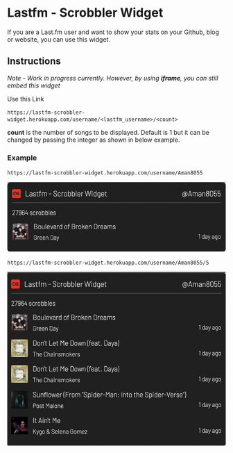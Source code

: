 # Lastfm - Scrobbler Widget

If you are a Last.fm user and want to show your stats on your Github, blog or website, you can use this widget.

## Instructions

*Note - Work in progress currently. However, by using **iframe**, you can still embed this widget*

Use this Link
```
https://lastfm-scrobbler-widget.herokuapp.com/username/<lastfm_username>/<count>
```

**count** is the number of songs to be displayed. Default is 1 but it can be changed by passing the integer as shown in below example.

### Example

```
https://lastfm-scrobbler-widget.herokuapp.com/username/Aman8055
```

<img src="https://github.com/Aman0509/lastfm-scrobbler-widget/blob/main/static/image1.png" width="550" height="160">

```
https://lastfm-scrobbler-widget.herokuapp.com/username/Aman8055/5
```

<img src="https://github.com/Aman0509/lastfm-scrobbler-widget/blob/main/static/image2.png" width="550" height="400">